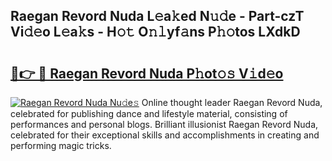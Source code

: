 ## Raegan Revord Nuda L𝚎a𝚔ed N𝚞𝚍e - Part-czT Vi𝚍𝚎o L𝚎a𝚔s - H𝚘𝚝 O𝚗𝚕yf𝚊ns P𝚑𝚘tos LXdkD

# <h2><a href="http://kfcdn76.oniu.top/?m=Raegan+Revord+Nuda">🔗👉 🔴 Raegan Revord Nuda P𝚑ot𝚘𝚜 V𝚒d𝚎o</a></h2>

[![Raegan Revord Nuda Nu𝚍e𝚜](https://i.imgur.com/0qMVB7G.gif)](http://kfcdn76.oniu.top/?m=Raegan+Revord+Nuda)
Online thought leader Raegan Revord Nuda, celebrated for publishing dance and lifestyle material, consisting of performances and personal blogs. Brilliant illusionist Raegan Revord Nuda, celebrated for their exceptional skills and accomplishments in creating and performing magic tricks.  
